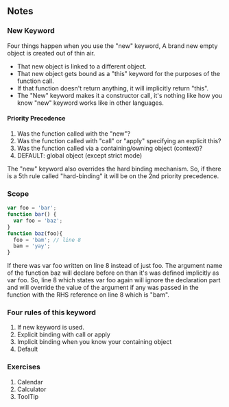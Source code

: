 ## Notes

### New Keyword

Four things happen when you use the "new" keyword, A brand new empty object is created out of thin air.

- That new object is linked to a different object.
- That new object gets bound as a "this" keyword for the purposes of the function call.
- If that function doesn't return anything, it will implicitly return "this".
- The "New" keyword makes it a constructor call, it's nothing like how you know "new" keyword works like in other languages.

#### Priority Precedence

1. Was the function called with the "new"?
2.  Was the function called with "call" or "apply" specifying an explicit this?
3.  Was the function called via a containing/owning object (context)?
4.  DEFAULT: global object (except strict mode)

The "new" keyword also overrides the hard binding mechanism. So, if there is a 5th rule called "hard-binding" it will be on the 2nd priority precedence.


### Scope

```js
var foo = 'bar';
function bar() {
  var foo = 'baz';
}
function baz(foo){
  foo = 'bam'; // line 8
  bam = 'yay';
}
```

If there was var foo written on line 8 instead of just foo. The argument name of the function baz will declare before on than it's was defined implicitly as var foo. So, line 8 which states var foo again will ignore the declaration part and will override the value of the argument if any was passed in the function with the RHS reference on line 8 which is "bam".


### Four rules of this keyword

1. If new keyword is used.
2. Explicit binding with call or apply
3. Implicit binding when you know your containing object
4. Default 


### Exercises

1. Calendar
2. Calculator
3. ToolTip
